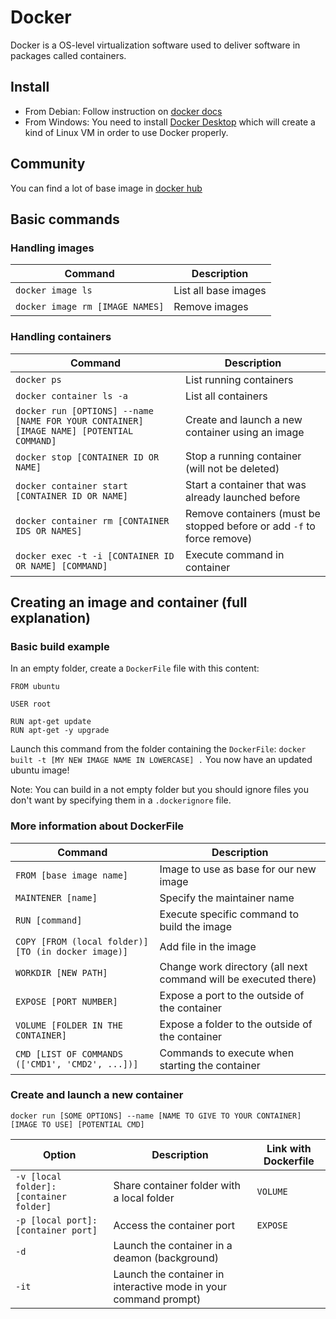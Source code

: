 # Docker

Docker is a  OS-level virtualization software used to deliver software in packages called containers.

## Install

- From Debian: Follow instruction on <a href="https://docs.docker.com/install/linux/docker-ce/debian/">docker docs</a>
- From Windows: You need to install <a href="https://www.docker.com/products/docker-desktop">Docker Desktop</a> which will create a kind of Linux VM in order to use Docker properly.

## Community

You can find a lot of base image in <a href="https://hub.docker.com/search?type=image">docker hub</a>

## Basic commands

### Handling images

|Command|Description|
|-------|-----------|
|`docker image ls`|List all base images|
|`docker image rm [IMAGE NAMES]`|Remove images|

### Handling containers

|Command|Description|
|-------|-----------|
|`docker ps`|List running containers|
|`docker container ls -a`|List all containers|
|`docker run [OPTIONS] --name [NAME FOR YOUR CONTAINER] [IMAGE NAME] [POTENTIAL COMMAND]`|Create and launch a new container using an image|
|`docker stop [CONTAINER ID OR NAME]`|Stop a running container (will not be deleted)|
|`docker container start [CONTAINER ID OR NAME]`|Start a container that was already launched before|
|`docker container rm [CONTAINER IDS OR NAMES]`|Remove containers (must be stopped before or add `-f` to force remove)|
|`docker exec -t -i [CONTAINER ID OR NAME] [COMMAND]`|Execute command in container|


## Creating an image and container (full explanation)

### Basic build example

In an empty folder, create a `DockerFile` file with this content:
```
FROM ubuntu

USER root

RUN apt-get update
RUN apt-get -y upgrade
```

Launch this command from the folder containing the `DockerFile`:
`docker built -t [MY NEW IMAGE NAME IN LOWERCASE] .`
You now have an updated ubuntu image!

Note: You can build in a not empty folder but you should ignore files you don't want by specifying them in a `.dockerignore` file.

### More information about DockerFile

|Command|Description|
|-------|-----------|
|`FROM [base image name]`|Image to use as base for our new image|
|`MAINTENER [name]`|Specify the maintainer name|
|`RUN [command]`|Execute specific command to build the image|
|`COPY [FROM (local folder)] [TO (in docker image)]`|Add file in the image|
|`WORKDIR [NEW PATH]`|Change work directory (all next command will be executed there)|
|`EXPOSE [PORT NUMBER]`|Expose a port to the outside of the container|
|`VOLUME [FOLDER IN THE CONTAINER]`|Expose a folder to the outside of the container|
|`CMD [LIST OF COMMANDS (['CMD1', 'CMD2', ...])]`|Commands to execute when starting the container|

### Create and launch a new container

`docker run [SOME OPTIONS] --name [NAME TO GIVE TO YOUR CONTAINER] [IMAGE TO USE] [POTENTIAL CMD]`

|Option|Description|Link with Dockerfile|
|------|-----------|--------------------|
|`-v [local folder]:[container folder]`|Share container folder with a local folder|`VOLUME`|
|`-p [local port]:[container port]`|Access the container port|`EXPOSE`|
|`-d`|Launch the container in a deamon (background)||
|`-it`|Launch the container in interactive mode in your command prompt)||
